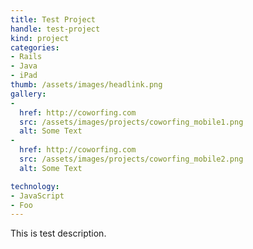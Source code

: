 ```yaml
---
title: Test Project
handle: test-project
kind: project
categories:
- Rails
- Java
- iPad
thumb: /assets/images/headlink.png
gallery:
-
  href: http://coworfing.com
  src: /assets/images/projects/coworfing_mobile1.png
  alt: Some Text
-
  href: http://coworfing.com
  src: /assets/images/projects/coworfing_mobile2.png
  alt: Some Text

technology:
- JavaScript
- Foo
---
```


This is test description.
